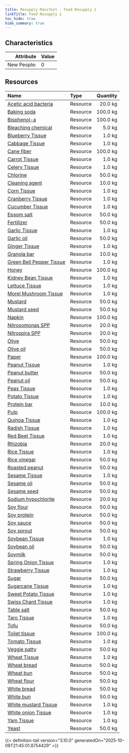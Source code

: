```yaml
---
title: Resupply Manifest - Food Resupply 1
linkTitle: Food Resupply 1
toc_hide: true
hide_summary: true
---
```

<!-- This is generated by the MarsSim HelpGenertor, do not edit. -->

## Characteristics

| Attribute      | Value |
|--------:|:------|
|New People:|0|


## Resources

| Name | Type | Quantity |
|:-----|:-----|-----:|
|[Acetic acid bacteria](/docs/definitions/resource/acetic-acid-bacteria)|Resource|20.0 kg|
|[Baking soda](/docs/definitions/resource/baking-soda)|Resource|100.0 kg|
|[Bisphenol-a](/docs/definitions/resource/bisphenol-a)|Resource|100.0 kg|
|[Bleaching chemical](/docs/definitions/resource/bleaching-chemical)|Resource|5.0 kg|
|[Blueberry Tissue](/docs/definitions/resource/blueberry-tissue)|Resource|1.0 kg|
|[Cabbage Tissue](/docs/definitions/resource/cabbage-tissue)|Resource|1.0 kg|
|[Cane fiber](/docs/definitions/resource/cane-fiber)|Resource|100.0 kg|
|[Carrot Tissue](/docs/definitions/resource/carrot-tissue)|Resource|1.0 kg|
|[Celery Tissue](/docs/definitions/resource/celery-tissue)|Resource|1.0 kg|
|[Chlorine](/docs/definitions/resource/chlorine)|Resource|50.0 kg|
|[Cleaning agent](/docs/definitions/resource/cleaning-agent)|Resource|10.0 kg|
|[Corn Tissue](/docs/definitions/resource/corn-tissue)|Resource|1.0 kg|
|[Cranberry Tissue](/docs/definitions/resource/cranberry-tissue)|Resource|1.0 kg|
|[Cucumber Tissue](/docs/definitions/resource/cucumber-tissue)|Resource|1.0 kg|
|[Epsom salt](/docs/definitions/resource/epsom-salt)|Resource|50.0 kg|
|[Fertilizer](/docs/definitions/resource/fertilizer)|Resource|50.0 kg|
|[Garlic Tissue](/docs/definitions/resource/garlic-tissue)|Resource|1.0 kg|
|[Garlic oil](/docs/definitions/resource/garlic-oil)|Resource|50.0 kg|
|[Ginger Tissue](/docs/definitions/resource/ginger-tissue)|Resource|1.0 kg|
|[Granola bar](/docs/definitions/resource/granola-bar)|Resource|10.0 kg|
|[Green Bell Pepper Tissue](/docs/definitions/resource/green-bell-pepper-tissue)|Resource|1.0 kg|
|[Honey](/docs/definitions/resource/honey)|Resource|100.0 kg|
|[Kidney Bean Tissue](/docs/definitions/resource/kidney-bean-tissue)|Resource|1.0 kg|
|[Lettuce Tissue](/docs/definitions/resource/lettuce-tissue)|Resource|1.0 kg|
|[Morel Mushroom Tissue](/docs/definitions/resource/morel-mushroom-tissue)|Resource|1.0 kg|
|[Mustard](/docs/definitions/resource/mustard)|Resource|50.0 kg|
|[Mustard seed](/docs/definitions/resource/mustard-seed)|Resource|50.0 kg|
|[Napkin](/docs/definitions/resource/napkin)|Resource|100.0 kg|
|[Nitrosomonas SPP](/docs/definitions/resource/nitrosomonas-spp)|Resource|20.0 kg|
|[Nitrospira SPP](/docs/definitions/resource/nitrospira-spp)|Resource|20.0 kg|
|[Olive](/docs/definitions/resource/olive)|Resource|50.0 kg|
|[Olive oil](/docs/definitions/resource/olive-oil)|Resource|50.0 kg|
|[Paper](/docs/definitions/resource/paper)|Resource|100.0 kg|
|[Peanut Tissue](/docs/definitions/resource/peanut-tissue)|Resource|1.0 kg|
|[Peanut butter](/docs/definitions/resource/peanut-butter)|Resource|50.0 kg|
|[Peanut oil](/docs/definitions/resource/peanut-oil)|Resource|50.0 kg|
|[Peas Tissue](/docs/definitions/resource/peas-tissue)|Resource|1.0 kg|
|[Potato Tissue](/docs/definitions/resource/potato-tissue)|Resource|1.0 kg|
|[Protein bar](/docs/definitions/resource/protein-bar)|Resource|10.0 kg|
|[Pulp](/docs/definitions/resource/pulp)|Resource|100.0 kg|
|[Quinoa Tissue](/docs/definitions/resource/quinoa-tissue)|Resource|1.0 kg|
|[Radish Tissue](/docs/definitions/resource/radish-tissue)|Resource|1.0 kg|
|[Red Beet Tissue](/docs/definitions/resource/red-beet-tissue)|Resource|1.0 kg|
|[Rhizobia](/docs/definitions/resource/rhizobia)|Resource|20.0 kg|
|[Rice Tissue](/docs/definitions/resource/rice-tissue)|Resource|1.0 kg|
|[Rice vinegar](/docs/definitions/resource/rice-vinegar)|Resource|50.0 kg|
|[Roasted peanut](/docs/definitions/resource/roasted-peanut)|Resource|50.0 kg|
|[Sesame Tissue](/docs/definitions/resource/sesame-tissue)|Resource|1.0 kg|
|[Sesame oil](/docs/definitions/resource/sesame-oil)|Resource|50.0 kg|
|[Sesame seed](/docs/definitions/resource/sesame-seed)|Resource|50.0 kg|
|[Sodium hypochlorite](/docs/definitions/resource/sodium-hypochlorite)|Resource|20.0 kg|
|[Soy flour](/docs/definitions/resource/soy-flour)|Resource|50.0 kg|
|[Soy protein](/docs/definitions/resource/soy-protein)|Resource|50.0 kg|
|[Soy sauce](/docs/definitions/resource/soy-sauce)|Resource|50.0 kg|
|[Soy sprout](/docs/definitions/resource/soy-sprout)|Resource|50.0 kg|
|[Soybean Tissue](/docs/definitions/resource/soybean-tissue)|Resource|1.0 kg|
|[Soybean oil](/docs/definitions/resource/soybean-oil)|Resource|50.0 kg|
|[Soymilk](/docs/definitions/resource/soymilk)|Resource|50.0 kg|
|[Spring Onion Tissue](/docs/definitions/resource/spring-onion-tissue)|Resource|1.0 kg|
|[Strawberry Tissue](/docs/definitions/resource/strawberry-tissue)|Resource|1.0 kg|
|[Sugar](/docs/definitions/resource/sugar)|Resource|50.0 kg|
|[Sugarcane Tissue](/docs/definitions/resource/sugarcane-tissue)|Resource|1.0 kg|
|[Sweet Potato Tissue](/docs/definitions/resource/sweet-potato-tissue)|Resource|1.0 kg|
|[Swiss Chard Tissue](/docs/definitions/resource/swiss-chard-tissue)|Resource|1.0 kg|
|[Table salt](/docs/definitions/resource/table-salt)|Resource|50.0 kg|
|[Taro Tissue](/docs/definitions/resource/taro-tissue)|Resource|1.0 kg|
|[Tofu](/docs/definitions/resource/tofu)|Resource|50.0 kg|
|[Toilet tissue](/docs/definitions/resource/toilet-tissue)|Resource|100.0 kg|
|[Tomato Tissue](/docs/definitions/resource/tomato-tissue)|Resource|1.0 kg|
|[Veggie patty](/docs/definitions/resource/veggie-patty)|Resource|50.0 kg|
|[Wheat Tissue](/docs/definitions/resource/wheat-tissue)|Resource|1.0 kg|
|[Wheat bread](/docs/definitions/resource/wheat-bread)|Resource|50.0 kg|
|[Wheat bun](/docs/definitions/resource/wheat-bun)|Resource|50.0 kg|
|[Wheat flour](/docs/definitions/resource/wheat-flour)|Resource|50.0 kg|
|[White bread](/docs/definitions/resource/white-bread)|Resource|50.0 kg|
|[White bun](/docs/definitions/resource/white-bun)|Resource|50.0 kg|
|[White mustard Tissue](/docs/definitions/resource/white-mustard-tissue)|Resource|1.0 kg|
|[White onion Tissue](/docs/definitions/resource/white-onion-tissue)|Resource|1.0 kg|
|[Yam Tissue](/docs/definitions/resource/yam-tissue)|Resource|1.0 kg|
|[Yeast](/docs/definitions/resource/yeast)|Resource|50.0 kg|


   

    

{{< definition-tail version="3.10.0" generatedOn="2025-10-09T21:45:01.8754429" >}}

